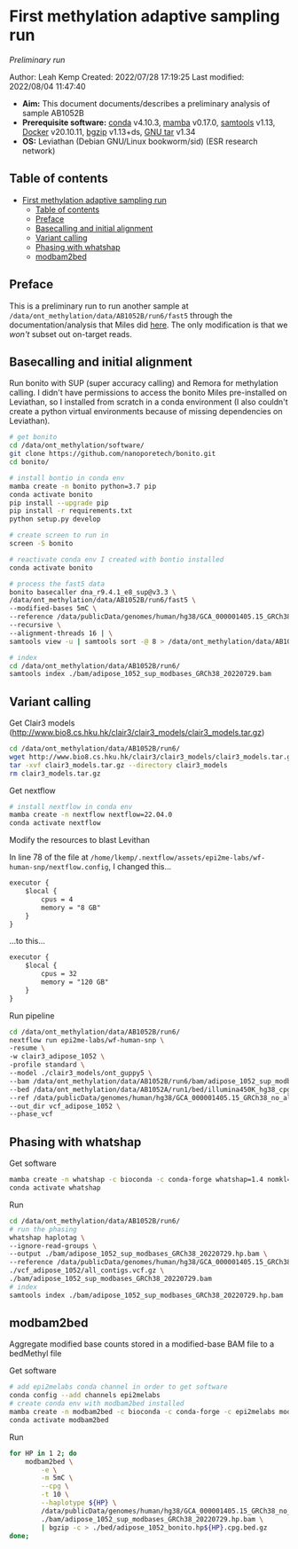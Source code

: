 # First methylation adaptive sampling run

*Preliminary run*

Author: Leah Kemp
Created: 2022/07/28 17:19:25
Last modified: 2022/08/04 11:47:40

- **Aim:** This document documents/describes a preliminary analysis of sample AB1052B
- **Prerequisite software:** [conda](https://docs.conda.io/en/latest/) v4.10.3, [mamba](https://mamba.readthedocs.io/en/latest/index.html) v0.17.0, [samtools](https://www.htslib.org/) v1.13, [Docker](https://www.docker.com/) v20.10.11, [bgzip](https://www.htslib.org/doc/bgzip.html) v1.13+ds, [GNU tar](https://www.gnu.org/software/tar/) v1.34
- **OS:** Leviathan (Debian GNU/Linux bookworm/sid) (ESR research network)

## Table of contents

- [First methylation adaptive sampling run](#first-methylation-adaptive-sampling-run)
  - [Table of contents](#table-of-contents)
  - [Preface](#preface)
  - [Basecalling and initial alignment](#basecalling-and-initial-alignment)
  - [Variant calling](#variant-calling)
  - [Phasing with whatshap](#phasing-with-whatshap)
  - [modbam2bed](#modbam2bed)

## Preface

This is a preliminary run to run another sample at `/data/ont_methylation/data/AB1052B/run6/fast5` through the documentation/analysis that Miles did [here](./miles_first_run.md). The only modification is that we *won't* subset out on-target reads.

## Basecalling and initial alignment

Run bonito with SUP (super accuracy calling) and Remora for methylation calling. I didn't have permissions to access the bonito Miles pre-installed on Leviathan, so I installed from scratch in a conda environment (I also couldn't create a python virtual environments because of missing dependencies on Leviathan).

```bash
# get bonito
cd /data/ont_methylation/software/
git clone https://github.com/nanoporetech/bonito.git
cd bonito/

# install bontio in conda env
mamba create -n bonito python=3.7 pip
conda activate bonito
pip install --upgrade pip
pip install -r requirements.txt
python setup.py develop

# create screen to run in
screen -S bonito

# reactivate conda env I created with bontio installed
conda activate bonito

# process the fast5 data
bonito basecaller dna_r9.4.1_e8_sup@v3.3 \
/data/ont_methylation/data/AB1052B/run6/fast5 \
--modified-bases 5mC \
--reference /data/publicData/genomes/human/hg38/GCA_000001405.15_GRCh38_no_alt_analysis_set.mmi \
--recursive \
--alignment-threads 16 | \
samtools view -u | samtools sort -@ 8 > /data/ont_methylation/data/AB1052B/run6/bam/adipose_1052_sup_modbases_GRCh38_20220729.bam

# index
cd /data/ont_methylation/data/AB1052B/run6/
samtools index ./bam/adipose_1052_sup_modbases_GRCh38_20220729.bam
```

## Variant calling

Get Clair3 models (http://www.bio8.cs.hku.hk/clair3/clair3_models/clair3_models.tar.gz)

```bash
cd /data/ont_methylation/data/AB1052B/run6/
wget http://www.bio8.cs.hku.hk/clair3/clair3_models/clair3_models.tar.gz
tar -xvf clair3_models.tar.gz --directory clair3_models
rm clair3_models.tar.gz
```

Get nextflow

```bash
# install nextflow in conda env
mamba create -n nextflow nextflow=22.04.0
conda activate nextflow
```

Modify the resources to blast Levithan

In line 78 of the file at `/home/lkemp/.nextflow/assets/epi2me-labs/wf-human-snp/nextflow.config`, I changed this...

```txt
executor {
    $local {
        cpus = 4
        memory = "8 GB"
    }
}
```

...to this...

```txt
executor {
    $local {
        cpus = 32
        memory = "120 GB"
    }
}
```

Run pipeline

```bash
cd /data/ont_methylation/data/AB1052B/run6/
nextflow run epi2me-labs/wf-human-snp \
-resume \
-w clair3_adipose_1052 \
-profile standard \
--model ./clair3_models/ont_guppy5 \
--bam /data/ont_methylation/data/AB1052B/run6/bam/adipose_1052_sup_modbases_GRCh38_20220729.bam \
--bed /data/ont_methylation/data/AB1052A/run1/bed/illumina450K_hg38_cpgsites_generegions_2Kpad_controls_noY.collapsed.sorted.bed \
--ref /data/publicData/genomes/human/hg38/GCA_000001405.15_GRCh38_no_alt_analysis_set.fasta \
--out_dir vcf_adipose_1052 \
--phase_vcf
```

## Phasing with whatshap

Get software

```bash
mamba create -n whatshap -c bioconda -c conda-forge whatshap=1.4 nomkl=3.0
conda activate whatshap
```

Run

```bash
cd /data/ont_methylation/data/AB1052B/run6/
# run the phasing
whatshap haplotag \
--ignore-read-groups \
--output ./bam/adipose_1052_sup_modbases_GRCh38_20220729.hp.bam \
--reference /data/publicData/genomes/human/hg38/GCA_000001405.15_GRCh38_no_alt_analysis_set.fasta \
./vcf_adipose_1052/all_contigs.vcf.gz \
./bam/adipose_1052_sup_modbases_GRCh38_20220729.bam
# index
samtools index ./bam/adipose_1052_sup_modbases_GRCh38_20220729.hp.bam
```

## modbam2bed

Aggregate modified base counts stored in a modified-base BAM file to a bedMethyl file

Get software

```bash
# add epi2melabs conda channel in order to get software
conda config --add channels epi2melabs
# create conda env with modbam2bed installed
mamba create -n modbam2bed -c bioconda -c conda-forge -c epi2melabs modbam2bed=0.6.2
conda activate modbam2bed
```

Run

```bash
for HP in 1 2; do
    modbam2bed \
        -e \
        -m 5mC \
        --cpg \
        -t 10 \
        --haplotype ${HP} \
        /data/publicData/genomes/human/hg38/GCA_000001405.15_GRCh38_no_alt_analysis_set.fasta \
        ./bam/adipose_1052_sup_modbases_GRCh38_20220729.hp.bam \
        | bgzip -c > ./bed/adipose_1052_bonito.hp${HP}.cpg.bed.gz
done;
```
